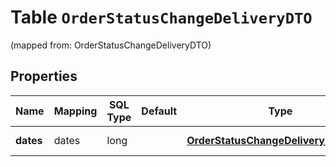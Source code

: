 
# Table `OrderStatusChangeDeliveryDTO`
(mapped from: OrderStatusChangeDeliveryDTO)

## Properties
Name | Mapping | SQL Type | Default | Type | Description | Notes
---- | ------- | -------- | ------- | ---- | ----------- | -----
**dates** | dates | long |  | [**OrderStatusChangeDeliveryDatesDTO**](OrderStatusChangeDeliveryDatesDTO.md) |  |  [optional] [foreignkey]



